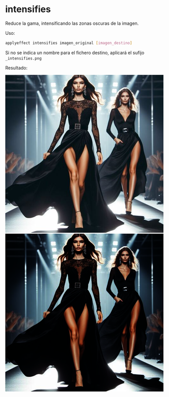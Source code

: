 # intensifies

Reduce la gama, intensificando las zonas oscuras de la imagen.

Uso:

``` sh
applyeffect intensifies imagen_original [imagen_destino]
```

Si no se indica un nombre para el fichero destino, aplicará el sufijo `_intensifies.png`

Resultado:

![imagen original](../../images/image.jpg)
![intensifies](../../images/image_intensifies.png)
